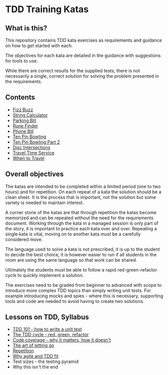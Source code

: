 # TDD Training Katas

## What is this?
This repository contains TDD kata exercises as requirements and guidance on
how to get started with each.

The objectives for each kata are detailed in the guidance with suggestions for
tools to use.

While there are correct results for the supplied tests, there is not necessarily
a single, correct solution for solving the problem presented in the requirements.

## Contents
* [Fizz Buzz](./katas/FizzBuzz/README.md)
* [String Calculator](./katas/StringCalculator/README.md)
* [Parking Bill](./katas/ParkingBill/README.md)
* [Rune Finder](./katas/RuneFinder/README.md)
* [Phone Bill](./katas/PhoneBill/README.md)
* [Ten Pin Bowling](./katas/TenPinBowling/README.md)
* [Ten Pin Bowling Part 2](./katas/TenPinBowlingPartTwo/README.md)
* [Disc Intersections](./katas/DiscIntersections/README.md)
* [Travel Time Service](./katas/TravelTimeCalculator/README.md)
* [When to Travel](./katas/WhenToTravel/README.md)

## Overall objectives
The katas are intended to be completed within a limited period (one to two
hours) and for repetition. On each repeat of a kata the solution should be a
clean sheet. It is the process that is important, not the solution but some
variety is needed to maintain interest.

A corner stone of the katas are that through repetition the katas become
memorized and can be repeated without the need for the requirements document.
Working through the kata in a managed session is only part of the story, it is
important to practice each kata over and over. Repeating a single kata is vital,
moving on to another kata must be a carefully considered move.

The language used to solve a kata is not prescribed, it is up to the student to
decide the best choice, it is however easier to run if all students in the room
are using the same language so that work can be shared.

Ultimately the students must be able to follow a rapid red-green-refactor cycle
to quickly implement a solution.

The exercises need to be graded from beginner to advanced with scope to
introduce more complex TDD topics than simply writing unit tests. For example
introducing mocks and spies - where this is necessary, supporting tools and code
are needed to avoid having to create two solutions.

## Lessons on TDD, Syllabus
* [TDD 101 - how to write a unit test](./Documentation/TDD101.md)
* [The TDD cycle - red, green, refactor](./Documentation/TheTDDCycle.md)
* [Code coverage - why it matters, how it doesn't](./Documentation/CodeCoverage.md)
* [The art of letting go](./Documentation/LettingGo.md)
* [Repetition](./Documentation/Repetition.md)
* [Why agile and TDD fit](./Documentation/agileTDD.md)
* Test sizes - the testing pyramid
* Why this isn't the end
